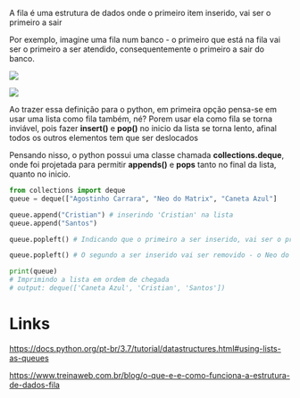 A fila é uma estrutura de dados onde o primeiro item inserido, vai ser o primeiro a sair

Por exemplo, imagine uma fila num banco - o primeiro que está na fila vai ser o primeiro a ser atendido, consequentemente o primeiro a sair do banco.

![](https://dkrn4sk0rn31v.cloudfront.net/uploads/2020/11/Estrutura-de-dados-Fila-3.png)

![](https://dkrn4sk0rn31v.cloudfront.net/uploads/2020/11/Estrutura-de-dados-Fila-4.png)

Ao trazer essa definição para o python, em primeira opção pensa-se em usar uma lista como fila também, né? Porem usar ela como fila se torna inviável, pois fazer **insert()** e **pop()** no inicio da lista se torna lento, afinal todos os outros elementos tem que ser deslocados

Pensando nisso, o python possui uma classe chamada **collections.deque**, onde foi projetada para permitir **appends()** e **pops** tanto no final da lista, quanto no inicio.

```python
from collections import deque
queue = deque(["Agostinho Carrara", "Neo do Matrix", "Caneta Azul"]

queue.append("Cristian") # inserindo 'Cristian' na lista
queue.append("Santos")

queue.popleft() # Indicando que o primeiro a ser inserido, vai ser o primeiro a sair (ou seja, o Agostinho Carrara)

queue.popleft() # O segundo a ser inserido vai ser removido - o Neo do Matrix :/

print(queue) 
# Imprimindo a lista em ordem de chegada
# output: deque(['Caneta Azul', 'Cristian', 'Santos'])
```


# Links

https://docs.python.org/pt-br/3.7/tutorial/datastructures.html#using-lists-as-queues

https://www.treinaweb.com.br/blog/o-que-e-e-como-funciona-a-estrutura-de-dados-fila
